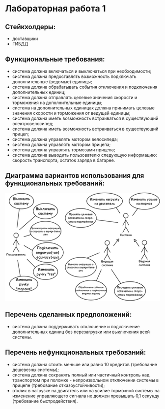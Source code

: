 # Лабораторная работа 1
## Стейкхолдеры:
- доставщики
- ГИБДД
## Функциональные требования:
- система должна включаться и выключаться при необходимости;
- система должна предоставлять возможность подключать дополнительные (ведомые) единицы;
- система должна обрабатывать события отключения и подключения дополнительных единиц;
- система должна отправлять целевые значения скорости и торможения на дополнительные единицы;
- система на дополнительных единицах должна принимать целевые значения скорости и торможения от ведущей единицы;
- система должна иметь возможность встраиваться в существующий электровелосипед;
- система должна иметь возможность встраиваться в существующий прицеп;
- система должна управлять мотором велосипеда;
- система должна управлять мотором прицепа;
- система должна управлять тормозами прицепа;
- система должна выводить пользователю следующую информацию: скорость транспорта, остаток заряда в батарее.
## Диаграмма вариантов использования для функциональных требований:
![](./Диаграма%20вариантов%20использования.png)
## Перечень сделанных предположений:
- система должна поддерживать отключение и подключение дополнительных единиц без перезагрузки или выключения всей системы.

## Перечень нефункциональных требований:
- система должна стоить меньше или равно 10 кредитов (требование дешевезны системы);
- система должна сохранять полный или частичный контроль над транспортом при поломке - непроизвольном отключении системы в прицепе (требование отказоустойчивости);
- отклик в нагрузке на двигатель или на усилие тормозной системы на изменение управляющего сигнала не должен превышать 0,1 секунду (требование быстродействия).


